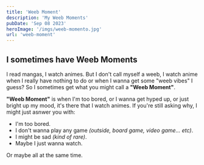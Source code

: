 ```yaml
---
title: 'Weeb Moment'
description: 'My Weeb Moments'
pubDate: 'Sep 08 2023'
heroImage: '/imgs/weeb-momento.jpg'
url: 'weeb-moment'
---
```


## I sometimes have Weeb Moments
I read mangas, I watch animes. But I don't call myself a weeb, I watch anime when
I really have nothing to do or when I wanna get some "weeb vibes" I guess?
So I sometimes get what you might call a **"Weeb Moment"**.

**"Weeb Moment"** is when I'm too bored, or I wanna get hyped up, or just
bright up my mood, it's there that I watch animes.
If you're still asking why, I might just asnwer you with:
* I'm too bored.
* I don't wanna play any game *(outside, board game, video game... etc)*.
* I might be sad *(kind of rare)*.
* Maybe I just wanna watch.

Or maybe all at the same time.